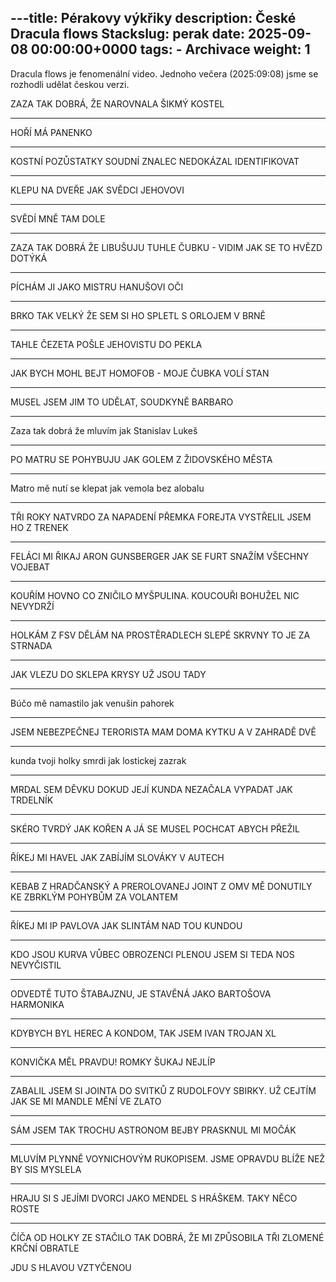 ---title: Pérakovy výkřiky
description: České Dracula flows
Stackslug: perak
date: 2025-09-08 00:00:00+0000
tags:
    - Archivace
weight: 1
---

Dracula flows je fenomenální video. Jednoho večera (2025:09:08) jsme se rozhodli udělat českou verzi.

ZAZA TAK DOBRÁ, ŽE NAROVNALA ŠIKMÝ KOSTEL

---------------

HOŘÍ MÁ PANENKO

---------------

KOSTNÍ POZŮSTATKY SOUDNÍ ZNALEC NEDOKÁZAL IDENTIFIKOVAT

---------------

KLEPU NA DVEŘE JAK SVĚDCI JEHOVOVI

---------------

SVĚDÍ MNĚ TAM DOLE

---------------

ZAZA TAK DOBRÁ ŽE LIBUŠUJU TUHLE ČUBKU - VIDIM JAK SE TO HVĚZD DOTÝKÁ

---------------

PÍCHÁM JI JAKO MISTRU HANUŠOVI OČI

---------------

BRKO TAK VELKÝ ŽE SEM SI HO SPLETL S ORLOJEM V BRNĚ

---------------

TAHLE ČEZETA POŠLE JEHOVISTU DO PEKLA

---------------

JAK BYCH MOHL BEJT HOMOFOB - MOJE ČUBKA VOLÍ STAN

---------------

MUSEL JSEM JIM TO UDĚLAT, SOUDKYNĚ BARBARO

---------------

Zaza tak dobrá že mluvím jak Stanislav Lukeš

---------------

PO MATRU SE POHYBUJU JAK GOLEM Z ŽIDOVSKÉHO MĚSTA

---------------

Matro mě nutí se klepat jak vemola bez alobalu

---------------

TŘI ROKY NATVRDO ZA NAPADENÍ PŘEMKA FOREJTA
VYSTŘELIL JSEM HO Z TRENEK

---------------

FELÁCI MI ŘIKAJ ARON GUNSBERGER JAK SE FURT SNAŽÍM VŠECHNY VOJEBAT

---------------

KOUŘÍM HOVNO CO ZNIČILO MYŠPULINA. KOUCOUŘI BOHUŽEL NIC NEVYDRŽÍ

---------------

HOLKÁM Z FSV DĚLÁM NA PROSTĚRADLECH SLEPÉ SKRVNY
TO JE ZA STRNADA

---------------

JAK VLEZU DO SKLEPA KRYSY UŽ JSOU TADY

---------------

Búčo mě namastilo jak venušin pahorek

---------------

JSEM NEBEZPEČNEJ TERORISTA
MAM DOMA KYTKU A V ZAHRADĚ DVĚ

---------------

kunda tvoji holky smrdi jak lostickej zazrak

---------------

MRDAL SEM DĚVKU DOKUD JEJÍ KUNDA NEZAČALA VYPADAT JAK TRDELNÍK

---------------

SKÉRO TVRDÝ JAK KOŘEN A JÁ SE MUSEL POCHCAT ABYCH PŘEŽIL

---------------

ŘÍKEJ MI HAVEL JAK ZABÍJÍM SLOVÁKY V AUTECH

---------------

KEBAB Z HRADČANSKÝ A  PREROLOVANEJ JOINT Z OMV MĚ DONUTILY KE ZBRKLÝM POHYBŮM ZA VOLANTEM

---------------

ŘÍKEJ MI IP PAVLOVA JAK SLINTÁM NAD TOU KUNDOU

---------------

KDO JSOU KURVA VŮBEC OBROZENCI
PLENOU JSEM SI TEDA NOS NEVYČISTIL

---------------

ODVEDTĚ TUTO ŠTABAJZNU, JE STAVĚNÁ JAKO BARTOŠOVA HARMONIKA

---------------

KDYBYCH BYL HEREC A KONDOM, TAK JSEM IVAN TROJAN XL

---------------

KONVIČKA MĚL PRAVDU! ROMKY ŠUKAJ NEJLÍP

---------------

ZABALIL JSEM SI JOINTA DO SVITKŮ Z RUDOLFOVY SBIRKY. UŽ CEJTÍM JAK SE MI MANDLE MĚNÍ VE ZLATO 

---------------

SÁM JSEM TAK TROCHU ASTRONOM BEJBY
PRASKNUL MI MOČÁK

---------------

MLUVÍM PLYNNĚ VOYNICHOVÝM RUKOPISEM. JSME OPRAVDU BLÍŽE NEŽ BY SIS MYSLELA

---------------

HRAJU SI S JEJÍMI DVORCI JAKO MENDEL S HRÁŠKEM. TAKY NĚCO ROSTE

---------------

ČÍČA OD HOLKY ZE STAČILO TAK DOBRÁ, ŽE MI ZPŮSOBILA TŘI ZLOMENÉ KRČNÍ OBRATLE

JDU S HLAVOU VZTYČENOU
